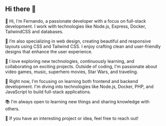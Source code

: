 ## Hi there 👋
👋 Hi, I'm Fernando, a passionate developer with a focus on full-stack development. I work with technologies like Node.js, Express, Docker, TailwindCSS and databases.

🎨 I’m also specializing in web design, creating beautiful and responsive layouts using CSS and Tailwind CSS. I enjoy crafting clean and user-friendly designs that enhance the user experience.

🔧 I love exploring new technologies, continuously learning, and collaborating on exciting projects. Outside of coding, I'm passionate about video games, music, superhero movies, Star Wars, and traveling.

🌱 Right now, I'm focusing on learning both frontend and backend development. I'm diving into technologies like Node.js, Docker, PHP, and JavaScript to build full-stack applications.

📚 I'm always open to learning new things and sharing knowledge with others.

💬 If you have an interesting project or idea, feel free to reach out!
<!--
**Dunlag/Dunlag** is a ✨ _special_ ✨ repository because its `README.md` (this file) appears on your GitHub profile.

Here are some ideas to get you started:

- 🔭 I’m currently working on ...
- 🌱 I’m currently learning ...
- 👯 I’m looking to collaborate on ...
- 🤔 I’m looking for help with ...
- 💬 Ask me about ...
- 📫 How to reach me: ...
- 😄 Pronouns: ...
- ⚡ Fun fact: ...
-->
